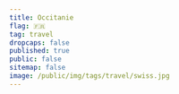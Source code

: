 ```yaml
---
title: Occitanie
flag: 🇫🇷
tag: travel
dropcaps: false
published: true
public: false
sitemap: false
image: /public/img/tags/travel/swiss.jpg
---
```

